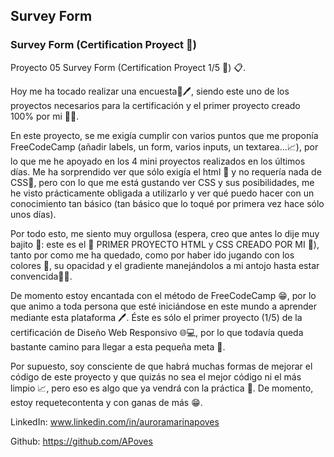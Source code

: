 ## Survey Form
### Survey Form (Certification Proyect 🎯)


Proyecto 05 Survey Form (Certification Proyect 1/5 🎯) 📋.

Hoy me ha tocado realizar una encuesta📃🖊️, siendo este uno de los proyectos necesarios para la certificación y el primer proyecto creado 100% por mi 👩‍💻.

En este proyecto, se me exigía cumplir con varios puntos que me proponía FreeCodeCamp (añadir labels, un form, varios inputs, un textarea...📈), por lo que me he apoyado en los 4 mini proyectos realizados en los últimos días. Me ha sorprendido ver que sólo exigía el html 📃 y no requería nada de CSS🎨, pero con lo que me está gustando ver CSS y sus posibilidades, me he visto prácticamente obligada a utilizarlo y ver qué puedo hacer con un conocimiento tan básico (tan básico que lo toqué por primera vez hace sólo unos días).

Por todo esto, me siento muy orgullosa (espera, creo que antes lo dije muy bajito 🥁: este es el 📢 PRIMER PROYECTO HTML y CSS CREADO POR MI 📢), tanto por como me ha quedado, como por haber ido jugando con los colores 🎨, su opacidad y el gradiente manejándolos a mi antojo hasta estar convencida👩‍💻.

De momento estoy encantada con el método de FreeCodeCamp 😁, por lo que animo a toda persona que esté iniciándose en este mundo a aprender mediante esta plataforma 🖊️. Éste es sólo el primer proyecto (1/5) de la certificación de Diseño Web Responsivo 🌐💻, por lo que todavía queda bastante camino para llegar a esta pequeña meta 🎉.

Por supuesto, soy consciente de que habrá muchas formas de mejorar el código de este proyecto y que quizás no sea el mejor código ni el más limpio 📈, pero eso es algo que ya vendrá con la práctica 🚀. De momento, estoy requetecontenta y con ganas de más 😁.


LinkedIn: www.linkedin.com/in/auroramarinapoves

Github: https://github.com/APoves
